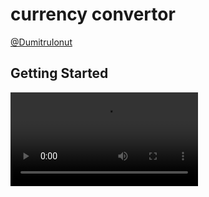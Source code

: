 # currency convertor

[@DumitruIonut](https://github.com/DumitruIonut)

## Getting Started

![](images/movie.mp4)
